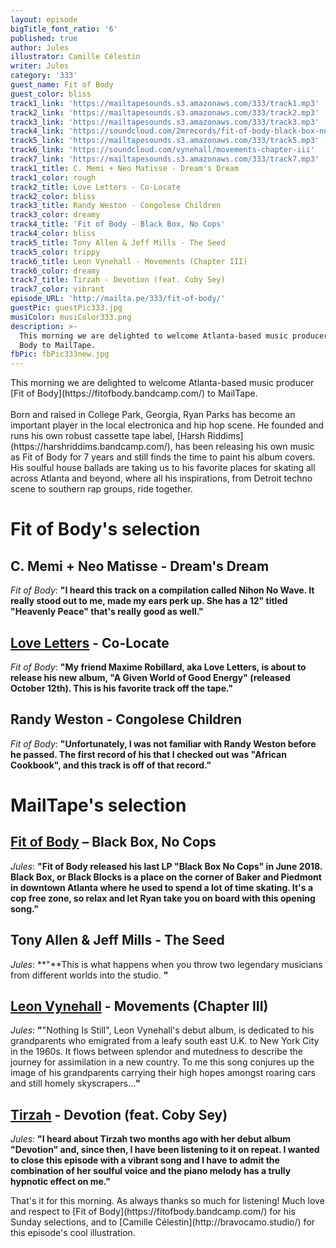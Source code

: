 ```yaml
---
layout: episode
bigTitle_font_ratio: '6'
published: true
author: Jules
illustrator: Camille Célestin
writer: Jules
category: '333'
guest_name: Fit of Body
guest_color: bliss
track1_link: 'https://mailtapesounds.s3.amazonaws.com/333/track1.mp3'
track2_link: 'https://mailtapesounds.s3.amazonaws.com/333/track2.mp3'
track3_link: 'https://mailtapesounds.s3.amazonaws.com/333/track3.mp3'
track4_link: 'https://soundcloud.com/2mrecords/fit-of-body-black-box-no-cops-2mr-037'
track5_link: 'https://mailtapesounds.s3.amazonaws.com/333/track5.mp3'
track6_link: 'https://soundcloud.com/vynehall/movements-chapter-iii'
track7_link: 'https://mailtapesounds.s3.amazonaws.com/333/track7.mp3'
track1_title: C. Memi + Neo Matisse - Dream's Dream
track1_color: rough
track2_title: Love Letters - Co-Locate
track2_color: bliss
track3_title: Randy Weston - Congolese Children
track3_color: dreamy
track4_title: 'Fit of Body - Black Box, No Cops'
track4_color: bliss
track5_title: Tony Allen & Jeff Mills - The Seed
track5_color: trippy
track6_title: Leon Vynehall - Movements (Chapter III)
track6_color: dreamy
track7_title: Tirzah - Devotion (feat. Coby Sey)
track7_color: vibrant
episode_URL: 'http://mailta.pe/333/fit-of-body/'
guestPic: guestPic333.jpg
musiColor: musiColor333.png
description: >-
  This morning we are delighted to welcome Atlanta-based music producer Fit of
  Body to MailTape.
fbPic: fbPic333new.jpg
---
```

<p id="introduction">This morning we are delighted to welcome Atlanta-based music producer [Fit of Body](https://fitofbody.bandcamp.com/) to MailTape.
<br><br>
Born and raised in College Park, Georgia, Ryan Parks has become an important player in the local electronica and hip hop scene. He founded and runs his own robust cassette tape label, [Harsh Riddims](https://harshriddims.bandcamp.com/), has been releasing his own music as Fit of Body for 7 years and still finds the time to paint his album covers. His soulful house ballads are taking us to his favorite places for skating all across Atlanta and beyond, where all his inspirations, from Detroit techno scene to southern rap groups, ride together.
</p>


# Fit of Body's selection

## C. Memi + Neo Matisse - Dream's Dream
_Fit of Body_: **"**I heard this track on a compilation called Nihon No Wave. It really stood out to me, made my ears perk up. She has a 12" titled "Heavenly Peace" that's really good as well.**"**

## [Love Letters](https://lovelettersmusic.bandcamp.com/releases) - Co-Locate
_Fit of Body_: **"**My friend Maxime Robillard, aka Love Letters, is about to release his new album, "A Given World of Good Energy" (released October 12th). This is his favorite track off the tape.**"**

## Randy Weston - Congolese Children
_Fit of Body_: **"**Unfortunately, I was not familiar with Randy Weston before he passed. The first record of his that I checked out was "African Cookbook", and this track is off of that record.**"**


# MailTape's selection

## [Fit of Body](https://fitofbody.bandcamp.com/) – Black Box, No Cops
_Jules_: **"**Fit of Body released his last LP "Black Box No Cops" in June 2018. Black Box, or Black Blocks is a place on the corner of Baker and Piedmont in downtown Atlanta where he used to spend a lot of time skating. It's a cop free zone, so relax and let Ryan take you on board with this opening song.**"**

## Tony Allen & Jeff Mills - The Seed
_Jules_: **"**This is what happens when you throw two legendary musicians from different worlds into the studio. **"**

## [Leon Vynehall](https://leonvynehall.bandcamp.com/) - Movements (Chapter III)
_Jules_: **"**"Nothing Is Still", Leon Vynehall's debut album, is dedicated to his grandparents who emigrated from a leafy south east U.K. to New York City in the 1960s. It flows between splendor and mutedness to describe the journey for assimilation in a new country. To me this song conjures up the image of his grandparents carrying their high hopes amongst roaring cars and still homely skyscrapers...**"**

## [Tirzah](https://tirzah.bandcamp.com/) - Devotion (feat. Coby Sey)
_Jules_: **"**I  heard about Tirzah two months ago with her debut album "Devotion" and, since then, I have been listening to it on repeat. I wanted to close this episode with a vibrant song and I have to admit the combination of her soulful voice and the piano melody has a trully hypnotic effect on me.**"**


<p id="outroduction">That's it for this morning. As always thanks so much for listening! Much love and respect to [Fit of Body](https://fitofbody.bandcamp.com/) for his Sunday selections, and to [Camille Célestin](http://bravocamo.studio/) for this episode's cool illustration.</p>
